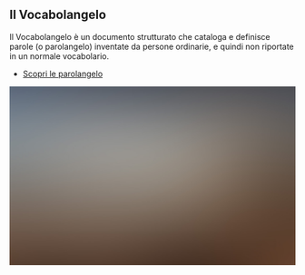<section class="banner style1 orient-left content-align-left image-position-right fullscreen onload-image-fade-in onload-content-fade-right">
    <div class="content">
        <h1>Il Vocabolangelo</h1>
        <p class="major">Il Vocabolangelo è un documento strutturato che cataloga e definisce parole (o parolangelo) inventate da persone ordinarie, e quindi non riportate in un normale vocabolario.</p>
        <ul class="actions stacked">
            <li><a href="#first" class="button big wide smooth-scroll-middle">Scopri le parolangelo</a></li>
        </ul>
    </div>
    <div class="image">
        <img src="images/banner.jpg" alt="" />
    </div>
</section>

